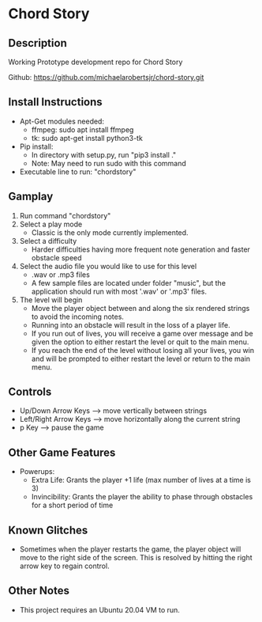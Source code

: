 # Chord Story

## Description
Working Prototype development repo for Chord Story

Github: https://github.com/michaelarobertsjr/chord-story.git

## Install Instructions
* Apt-Get modules needed:
  * ffmpeg: sudo apt install ffmpeg
  * tk: sudo apt-get install python3-tk
* Pip install:
  * In directory with setup.py, run "pip3 install ."
  * Note: May need to run sudo with this command
* Executable line to run: "chordstory"

## Gamplay
1. Run command "chordstory"
2. Select a play mode
   * Classic is the only mode currently implemented.
3. Select a difficulty
   * Harder difficulties having more frequent note generation and faster obstacle speed
4. Select the audio file you would like to use for this level
   * .wav or .mp3 files
   * A few sample files are located under folder "music", but the application should run with most '.wav' or '.mp3' files. 
5. The level will begin
   * Move the player object between and along the six rendered strings to avoid the incoming notes. 
   * Running into an obstacle will result in the loss of a player life.
   * If you run out of lives, you will receive a game over message and be given the option to either restart the level or quit to the main menu. 
   * If you reach the end of the level without losing all your lives, you win and will be prompted to either restart the level or return to the main menu.

## Controls
* Up/Down Arrow Keys --> move vertically between strings
* Left/Right Arrow Keys --> move horizontally along the current string
* p Key --> pause the game

## Other Game Features
* Powerups:
  * Extra Life: Grants the player +1 life (max number of lives at a time is 3)
  * Invincibility: Grants the player the ability to phase through obstacles for a short period of time

## Known Glitches
* Sometimes when the player restarts the game, the player object will move to the right side of the screen. This is resolved by hitting the right arrow key to regain control.

## Other Notes
* This project requires an Ubuntu 20.04 VM to run.